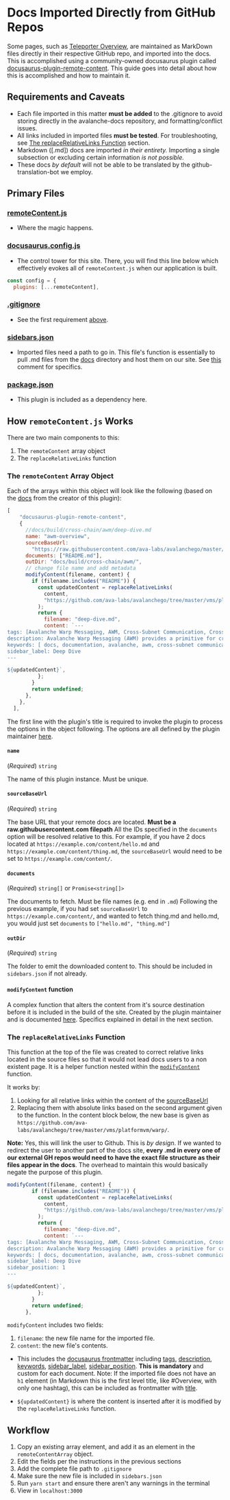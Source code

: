 # Docs Imported Directly from GitHub Repos

Some pages, such as
[Teleporter Overview](https://docs.avax.network/build/cross-chain/teleporter/overview),
are maintained as MarkDown files directly in their respective GitHub repo, and imported into the docs.
This is accomplished using a community-owned docusaurus plugin called [docusaurus-plugin-remote-content](https://github.com/rdilweb/docusaurus-plugin-remote-content?tab=readme-ov-file#docusaurus-plugin-remote-content). This guide goes into detail about how this is accomplished and how to maintain it.

## Requirements and Caveats

- Each file imported in this matter **must be added** to the .gitignore to avoid storing directly in the avalanche-docs repository, and formatting/conflict issues.
- All links included in imported files **must be tested**. For troubleshooting, see [The replaceRelativeLinks Function](#the-replacerelativelinks-function) section.
- Markdown ([.md]) docs are imported _in their entirety._ Importing a single subsection or excluding certain information _is not possible._
- These docs _by default_ will not be able to be translated by the github-translation-bot we employ.

## Primary Files

### [remoteContent.js](configs/remoteContent.js)

- Where the magic happens.

### [docusaurus.config.js](/docusaurus.config.js)

- The control tower for this site. There, you will find this line below which effectively evokes all of `remoteContent.js` when our application is built.

```js
const config = {
  plugins: [...remoteContent],
```

### [.gitignore](/.gitignore)

- See the first requirement [above](#requirements-and-caveats).

### [sidebars.json](/sidebars.json)

- Imported files need a path to go in. This file's function is essentially to pull .md files from the [docs]() directory and host them on our site. See [this](#outdir) comment for specifics.

### [package.json](/package.json)

- This plugin is included as a dependency here.

## How `remoteContent.js` Works

There are two main components to this:

1. The `remoteContent` array object
2. The `replaceRelativeLinks` function

### The `remoteContent` Array Object

Each of the arrays within this object will look like the following (based on the [docs](https://github.com/rdilweb/docusaurus-plugin-remote-content?tab=readme-ov-file#alright-so-how-do-i-use-this) from the creator of this plugin):

```js
[
    "docusaurus-plugin-remote-content",
    {
      //docs/build/cross-chain/awm/deep-dive.md
      name: "awm-overview",
      sourceBaseUrl:
        "https://raw.githubusercontent.com/ava-labs/avalanchego/master/vms/platformvm/warp/",
      documents: ["README.md"],
      outDir: "docs/build/cross-chain/awm/",
      // change file name and add metadata
      modifyContent(filename, content) {
        if (filename.includes("README")) {
          const updatedContent = replaceRelativeLinks(
            content,
            "https://github.com/ava-labs/avalanchego/tree/master/vms/platformvm/warp/"
          );
          return {
            filename: "deep-dive.md",
            content: `---
tags: [Avalanche Warp Messaging, AWM, Cross-Subnet Communication, Cross-Chain Communication]
description: Avalanche Warp Messaging (AWM) provides a primitive for cross-subnet communication on the Avalanche Network.
keywords: [ docs, documentation, avalanche, awm, cross-subnet communication, cross-chain, cross-chain communication ]
sidebar_label: Deep Dive
---

${updatedContent}`,
          };
        }
        return undefined;
      },
    },
  ],
```

The first line with the plugin's title is required to invoke the plugin to process the options in the object following. The options are all defined by the plugin maintainer [here](https://github.com/rdilweb/docusaurus-plugin-remote-content?tab=readme-ov-file#options).

#### `name`

(_Required_) `string`

The name of this plugin instance. Must be unique.

#### `sourceBaseUrl`

(_Required_) `string`

The base URL that your remote docs are located. **Must be a raw.githubusercontent.com filepath**
All the IDs specified in the `documents` option will be resolved relative to this.
For example, if you have 2 docs located at `https://example.com/content/hello.md` and `https://example.com/content/thing.md`,
the `sourceBaseUrl` would need to be set to `https://example.com/content/`.

#### `documents`

(_Required_) `string[]` or `Promise<string[]>`

The documents to fetch. Must be file names (e.g. end in `.md`)
Following the previous example, if you had set `sourceBaseUrl` to `https://example.com/content/`,
and wanted to fetch thing.md and hello.md, you would just set `documents` to `["hello.md", "thing.md"]`

#### `outDir`

(_Required_) `string`

The folder to emit the downloaded content to. This should be included in `sidebars.json` if not already.

#### `modifyContent` function

A complex function that alters the content from it's source destination before it is included in the build of the site. Created by the plugin maintainer and is documented [here](https://github.com/rdilweb/docusaurus-plugin-remote-content?tab=readme-ov-file#modifycontent). Specifics explained in detail in the next section.

### The `replaceRelativeLinks` Function

This function at the top of the file was created to correct relative links located in the source files so that it would not lead docs users to a non existent page. It is a helper function nested within the [`modifyContent`](https://github.com/rdilweb/docusaurus-plugin-remote-content?tab=readme-ov-file#modifycontent) function.

It works by:

1. Looking for all relative links within the content of the [sourceBaseUrl](#sourcebaseurl)
2. Replacing them with absolute links based on the second argument given to the function. In the content block below, the new base is given as `https://github.com/ava-labs/avalanchego/tree/master/vms/platformvm/warp/`.

**Note:** Yes, this will link the user to Github. This is _by design_. If we wanted to redirect the user to another part of the docs site,
**every .md in every one of our external GH repos would need to have the exact file structure as their files appear in the docs**.
The overhead to maintain this would basically negate the purpose of this plugin.

```js
modifyContent(filename, content) {
        if (filename.includes("README")) {
          const updatedContent = replaceRelativeLinks(
            content,
            "https://github.com/ava-labs/avalanchego/tree/master/vms/platformvm/warp/"
          );
          return {
            filename: "deep-dive.md",
            content: `---
tags: [Avalanche Warp Messaging, AWM, Cross-Subnet Communication, Cross-Chain Communication]
description: Avalanche Warp Messaging (AWM) provides a primitive for cross-subnet communication on the Avalanche Network.
keywords: [ docs, documentation, avalanche, awm, cross-subnet communication, cross-chain, cross-chain communication ]
sidebar_label: Deep Dive
sidebar_position: 1
---

${updatedContent}`,
          };
        }
        return undefined;
      },
```

`modifyContent` includes two fields:

1. `filename`: the new file name for the imported file.
2. `content`: the new file's contents.

- This includes the [docusaurus frontmatter](https://docusaurus.io/docs/api/plugins/@docusaurus/plugin-content-docs#markdown-front-matter) including
  [tags](https://docusaurus.io/docs/api/plugins/@docusaurus/plugin-content-docs#tags),
  [description](https://docusaurus.io/docs/api/plugins/@docusaurus/plugin-content-docs#description),
  [keywords](https://docusaurus.io/docs/api/plugins/@docusaurus/plugin-content-docs#keywords),
  [sidebar_label](https://docusaurus.io/docs/api/plugins/@docusaurus/plugin-content-docs#sidebar_label),
  [sidebar_position](https://docusaurus.io/docs/api/plugins/@docusaurus/plugin-content-docs#sidebar_position).
  **This is mandatory** and custom for each document.
  Note: If the imported file does not have an `h1` element (in Markdown this is the first level title, like #Overview, with only one hashtag), this can be included as frontmatter with [title](https://docusaurus.io/docs/api/plugins/@docusaurus/plugin-content-docs#title).

- `${updatedContent}` is where the content is inserted after it is modified by the `replaceRelativeLinks` function.

## Workflow

1. Copy an existing array element, and add it as an element in the `remoteContentArray` object.
2. Edit the fields per the instructions in the previous sections
3. Add the complete file path to `.gitignore`
4. Make sure the new file is included in `sidebars.json`
5. Run `yarn start` and ensure there aren't any warnings in the terminal
6. View in `localhost:3000`
